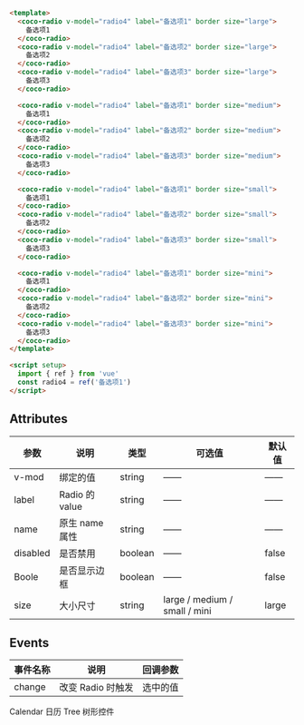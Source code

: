 ```html
<template>
  <coco-radio v-model="radio4" label="备选项1" border size="large">
    备选项1
  </coco-radio>
  <coco-radio v-model="radio4" label="备选项2" border size="large">
    备选项2
  </coco-radio>
  <coco-radio v-model="radio4" label="备选项3" border size="large">
    备选项3
  </coco-radio>

  <coco-radio v-model="radio4" label="备选项1" border size="medium">
    备选项1
  </coco-radio>
  <coco-radio v-model="radio4" label="备选项2" border size="medium">
    备选项2
  </coco-radio>
  <coco-radio v-model="radio4" label="备选项3" border size="medium">
    备选项3
  </coco-radio>

  <coco-radio v-model="radio4" label="备选项1" border size="small">
    备选项1
  </coco-radio>
  <coco-radio v-model="radio4" label="备选项2" border size="small">
    备选项2
  </coco-radio>
  <coco-radio v-model="radio4" label="备选项3" border size="small">
    备选项3
  </coco-radio>

  <coco-radio v-model="radio4" label="备选项1" border size="mini">
    备选项1
  </coco-radio>
  <coco-radio v-model="radio4" label="备选项2" border size="mini">
    备选项2
  </coco-radio>
  <coco-radio v-model="radio4" label="备选项3" border size="mini">
    备选项3
  </coco-radio>
</template>

<script setup>
  import { ref } from 'vue'
  const radio4 = ref('备选项1')
</script>
```

## Attributes

| 参数     | 说明           | 类型    | 可选值                        | 默认值 |
| -------- | -------------- | ------- | ----------------------------- | ------ |
| v-mod    | 绑定的值       | string  | ——                            | ——     |
| label    | Radio 的 value | string  | ——                            | ——     |
| name     | 原生 name 属性 | string  | ——                            | ——     |
| disabled | 是否禁用       | boolean | ——                            | false  |
| Boole    | 是否显示边框   | boolean | ——                            | false  |
| size     | 大小尺寸       | string  | large / medium / small / mini | large  |

## Events

| 事件名称 | 说明              | 回调参数 |
| -------- | ----------------- | -------- |
| change   | 改变 Radio 时触发 | 选中的值 |

<coco-turn-page style="margin: 50px 0">
  <coco-turn-page-item direction="left" url="/component/calendar">
    Calendar 日历
  </coco-turn-page-item>
  <coco-turn-page-item direction="right" url="/component/tree">
    Tree 树形控件
  </coco-turn-page-item>
</coco-turn-page>
